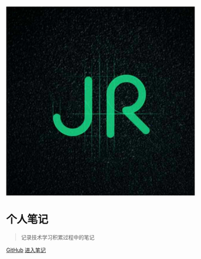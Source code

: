 ![logo](_media/logo.jpg)

# 个人笔记

> 记录技术学习积累过程中的笔记

[GitHub](https://github.com/JR93/jr93.github.io)
[进入笔记](/index.md)